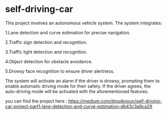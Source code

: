 # self-driving-car
This project involves an autonomous vehicle system. The system integrates:

1.Lane detection and curve estimation for precise navigation.

2.Traffic sign detection and recognition.

3.Traffic light detection and recognition.

4.Object detection for obstacle avoidance.

5.Drowsy face recognition to ensure driver alertness.

The system will activate an alarm if the driver is drowsy, prompting them to enable automatic driving mode for their safety. If the driver agrees, the auto-driving mode will be activated with the aforementioned features.

 
you can find the project here : https://medium.com/@noiknoun/self-driving-car-project-part1-lane-detection-and-curve-estimation-db43c3a9ca29
